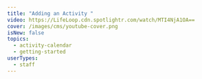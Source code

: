 ```yaml
---
title: "Adding an Activity "
video: https://LifeLoop.cdn.spotlightr.com/watch/MTI4NjA1OA==
cover: /images/cms/youtube-cover.png
isNew: false
topics:
  - activity-calendar
  - getting-started
userTypes:
  - staff
---
```

